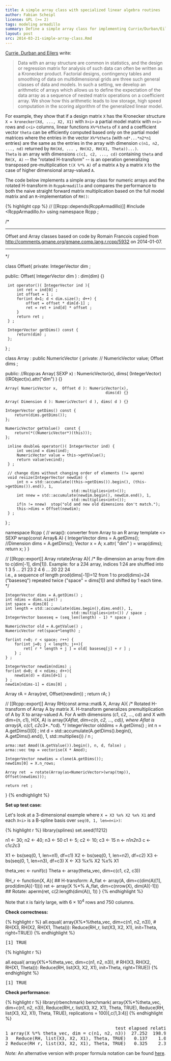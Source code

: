 ```yaml
---
title: A simple array class with specialized linear algebra routines
author: Fabian Scheipl
license: GPL (>= 2)
tags: modeling armadillo
summary: Define a simple array class for implementing Currie/Durban/Eilers "generalized linear array models".  
layout: post
src: 2014-03-21-simple-array-class.Rmd
---
```


[Currie, Durban and Eilers](http://www.macs.hw.ac.uk/~iain/research/RSSB.2006.pdf) write:

> Data with an array structure are common in statistics, and the design or
> regression matrix for analysis of such data can often be written as a
> Kronecker product. Factorial designs, contingency tables and smoothing of
> data on multidimensional grids are three such general classes of data and
> models. In such a setting, we develop an arithmetic of arrays which allows
> us to define the expectation of the data array as a sequence of nested
> matrix operations on a coefficient array. We show how this arithmetic leads
> to low storage, high speed computation in the scoring algorithm of the
> generalized linear model.

For example, they show that if a design matrix `X` has the Kronecker
structure `X = kronecker(Xd, ..., X2, X1)` with `X<i>` a partial model matrix
with `n<i>` rows and `c<i>` columns, linear functions `X%*%theta` of `X` and
a coefficient vector `theta` can be efficiently computed based only on the
partial model matrices where the entries in the vector `X%*%theta` (with
`nd*...*n2*n1` entries) are the same as the entries in the array with
dimension `c(n1, n2, ..., nd)` returned by `RH(Xd, ... , RH(X2, RH(X1,
Theta))...)`.  
`Theta` is an array with dimensions `c(c1, c2, ..., cd)` containing `theta`
and `RH(X, A)` -- the "rotated H-transform" -- is an operation generalizing
transposed pre-multiplication `t(X %*% A)` of a matrix `A` by a matrix `X` to
the case of higher dimensional array-valued `A`.  

The code below implements a simple array class for numeric arrays and the
rotated H-transform in `RcppArmadillo` and compares the performance to both
the naive straight forward matrix multiplication based on the full model
matrix and an `R`-implementation of `RH()`: 


{% highlight cpp %}
// [[Rcpp::depends(RcppArmadillo)]]
#include <RcppArmadillo.h>
using namespace Rcpp ;

/*
******************************************************************************
Offset and Array classes based on code by Romain Francois copied from
http://comments.gmane.org/gmane.comp.lang.r.rcpp/5932 on 2014-01-07.
******************************************************************************
*/

class Offset{
private:
     IntegerVector dim ;

public:
     Offset( IntegerVector dim ) : dim(dim) {}

     int operator()( IntegerVector ind ){
         int ret = ind[0] ;
         int offset = 1 ;
         for(int d=1; d < dim.size(); d++) {
             offset = offset * dim[d-1] ; 
             ret = ret + ind[d] * offset ;
         }
         return ret ;
     } ;
     
     IntegerVector getDims() const {
         return(dim) ;
     };

} ;

class Array : public NumericVector {
private:
     // NumericVector value;
     Offset dims ;

public:
    //Rcpp:as
    Array( SEXP x) : NumericVector(x), 
                     dims( (IntegerVector)((RObject)x).attr("dim") ) {}
    
    Array( NumericVector x,  Offset d ): NumericVector(x), 
                                                dims(d) {}
    
    Array( Dimension d ): NumericVector( d ), dims( d ) {}

    IntegerVector getDims() const {
        return(dims.getDims());
    };
     
    NumericVector getValue()  const {
        return(*((NumericVector*)(this)));
    };
     
     inline double& operator()( IntegerVector ind) {
         int vecind = dims(ind);
         NumericVector value = this->getValue();  
         return value(vecind);
     } ;
     
     // change dims without changing order of elements (!= aperm)
     void resize(IntegerVector newdim) {
         int n = std::accumulate((this->getDims()).begin(), (this->getDims()).end(), 1, 
                                 std::multiplies<int>());
         int nnew = std::accumulate(newdim.begin(), newdim.end(), 1, 
                                 std::multiplies<int>());
         if(n != nnew)  stop("old and new old dimensions don't match.");
         this->dims = Offset(newdim);
     } ;
     
} ;

namespace Rcpp {
    // wrap(): converter from Array to an R array
    template <> SEXP wrap(const Array& A) {
        IntegerVector dims = A.getDims();
        //Dimension dims = A.getDims();
        Vector<REALSXP> x = A;
        x.attr( "dim" ) = wrap(dims);
        return x; 
    }
}

// [[Rcpp::export]]
Array rotate(Array A){
    /* 
    Re-dimension an array from dim to c(dim[-1], dim[1]).
    Example: for a 2*3*4 array, indices 1:24 are shuffled into  
    1 3 5 ... 21 23 2 4 6 ... 20 22 24  
    i.e., a sequence of length prod(dims[-1])=12 from 1 to prod(dims)=24 
    ("baseseq") repeated twice ("space" = dims[1]) and shifted by 1 each time.
    */
     
    IntegerVector dims = A.getDims() ;
    int ndims = dims.size() ;
    int space = dims[0] ;
    int length = std::accumulate(dims.begin(),dims.end(), 1, 
                                 std::multiplies<int>()) / space ;
    IntegerVector baseseq = (seq_len(length) - 1) * space ;
    
    NumericVector old = A.getValue() ; 
    NumericVector ret(space*length) ; 
    
    for(int r=0; r < space; r++) {
        for(int j=0; j < length; j++){
            ret[ r * length + j ] = old[ baseseq[j] + r ] ;
        } ;
    } ;
    
    IntegerVector newdim(ndims) ;
    for(int d=0; d < ndims; d++){
        newdim(d) = dims[d+1] ;
    } ; 
    newdim[ndims-1] = dims[0] ;  
    
   Array rA = Array(ret, Offset(newdim)) ;
   return rA;
}

// [[Rcpp::export]]
Array RH(const arma::mat& X, Array A){
    /* 
    Rotated H-transform of Array A by matrix X.
    H-transform generalizes premultiplication of A by X to array-valued A.
    For A with dimensions (c1, c2, ..., cd) and X with dim=(n, c1),
    H(X, A) is array(X*Aflat, dim=c(n, c2, ..., cd)), where Aflat is 
    array(A, c(c1, c2*c3*..*cd).
    */
    IntegerVector olddims = A.getDims() ;
    int n = A.getDims()[0] ;
    int d = std::accumulate(A.getDims().begin(), A.getDims().end(), 1, 
                                 std::multiplies<int>()) / n ;
    
    arma::mat Amod((A.getValue()).begin(), n, d, false) ;
    arma::vec tmp = vectorise(X * Amod);
     
    IntegerVector newdims = clone(A.getDims());
    newdims[0] = X.n_rows; 
    
    Array ret  = rotate(Array(as<NumericVector>(wrap(tmp)), Offset(newdims)));
    
    return ret ; 
}
{% endhighlight %}


**Set up test case:**

Let's look at a 3-dimensional example where `X = X3 %x% X2 %x% X1` and
each `X<i>` is a B-spline basis over `seq(0, 1, len=n<i>)`:


{% highlight r %}
library(splines)
set.seed(11212)

n1 <- 30; n2 <- 40; n3 <- 50
c1 <- 5; c2 <- 10; c3 <- 15
n <- n1*n2*n3
c <- c1*c2*c3

X1 <- bs(seq(0, 1, len=n1), df=c1)
X2 <- bs(seq(0, 1, len=n2), df=c2)
X3 <- bs(seq(0, 1, len=n3), df=c3)
X <- X3 %x% X2 %x% X1

theta_vec <- runif(c)
Theta <- array(theta_vec, dim=c(c1, c2, c3))

RH_r <- function(X, A){
    ## H-transform:
    A_flat <- array(A, dim=c(dim(A)[1], prod(dim(A)[-1])))
    ret <- array(X %*% A_flat, dim=c(nrow(X), dim(A)[-1]))
    ## Rotate:
    aperm(ret, c(2:length(dim(A)), 1))
}
{% endhighlight %}

Note that `X` is fairly large, with 6 &times; 10<sup>4</sup> rows and 750 columns.

**Check correctness:**

{% highlight r %}
all.equal(
    array(X%*%theta_vec, dim=c(n1, n2, n3)),
    # RH(X3, RH(X2, RH(X1, Theta))):
    Reduce(RH_r,
           list(X3, X2, X1),
           init=Theta,
           right=TRUE))
{% endhighlight %}



<pre class="output">
[1] TRUE
</pre>



{% highlight r %}

all.equal(
    array(X%*%theta_vec, dim=c(n1, n2, n3)),
    # RH(X3, RH(X2, RH(X1, Theta))):
    Reduce(RH,
           list(X3, X2, X1),
           init=Theta,
           right=TRUE))
{% endhighlight %}



<pre class="output">
[1] TRUE
</pre>



**Check performance:**

{% highlight r %}
library(rbenchmark)
benchmark(
    array(X%*%theta_vec, dim=c(n1, n2, n3)),
    Reduce(RH_r,
           list(X3, X2, X1),
           Theta,
           TRUE),
    Reduce(RH,
           list(X3, X2, X1),
           Theta,
           TRUE),
    replications =  100)[,c(1,3:4)]
{% endhighlight %}



<pre class="output">
                                         test elapsed relative
1 array(X %*% theta_vec, dim = c(n1, n2, n3))  27.252  198.920
3   Reduce(RH, list(X3, X2, X1), Theta, TRUE)   0.137    1.000
2 Reduce(RH_r, list(X3, X2, X1), Theta, TRUE)   0.325    2.372
</pre>


*Note:* An alternative version with proper formula notation can be found [here](http://rpubs.com/fabian-s/arraycpp).
